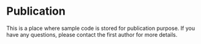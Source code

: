 # Publication
This is a place where sample code is stored for publication purpose. If you have any questions, please contact the first author for more details. 
